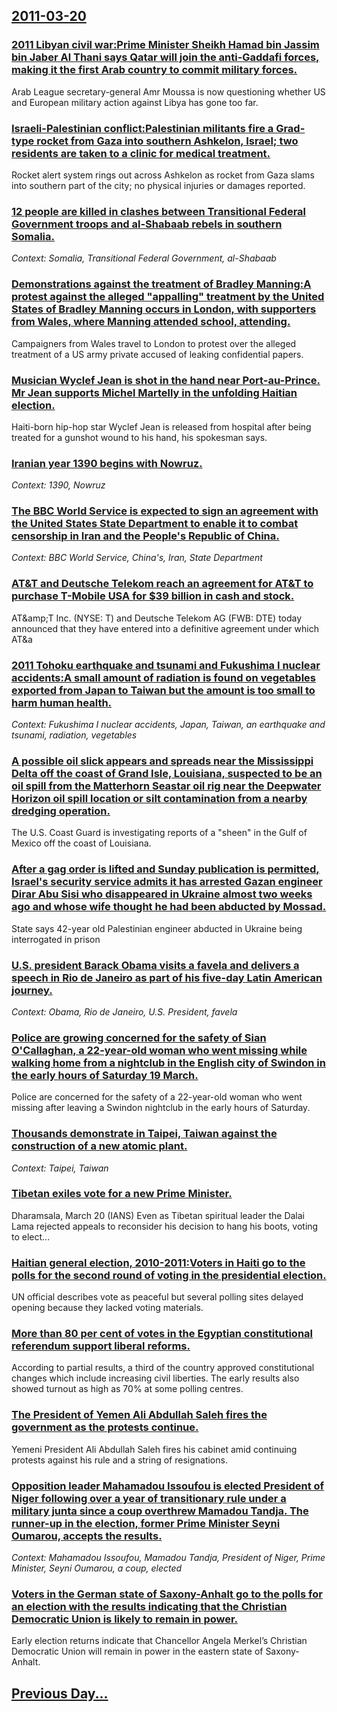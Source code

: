 ## [2011-03-20](/news/2011/03/20/index.md)

### [2011 Libyan civil war:Prime Minister Sheikh Hamad bin Jassim bin Jaber Al Thani says Qatar will join the anti-Gaddafi forces, making it the first Arab country to commit military forces. ](/news/2011/03/20/2011-libyan-civil-war-pprime-minister-sheikh-hamad-bin-jassim-bin-jaber-al-thani-says-qatar-will-join-the-anti-gaddafi-forces-making-it-the.md)
Arab League secretary-general Amr Moussa is now questioning whether US and European military action against Libya has gone too far.

### [Israeli-Palestinian conflict:Palestinian militants fire a Grad-type rocket from Gaza into southern Ashkelon, Israel; two residents are taken to a clinic for medical treatment. ](/news/2011/03/20/israeliapalestinian-conflict-ppalestinian-militants-fire-a-grad-type-rocket-from-gaza-into-southern-ashkelon-israel-two-residents-are-ta.md)
Rocket alert system rings out across Ashkelon as rocket from Gaza slams into southern part of the city; no physical injuries or damages reported.

### [12 people are killed in clashes between Transitional Federal Government troops and al-Shabaab rebels in southern Somalia. ](/news/2011/03/20/12-people-are-killed-in-clashes-between-transitional-federal-government-troops-and-al-shabaab-rebels-in-southern-somalia.md)
_Context: Somalia, Transitional Federal Government, al-Shabaab_

### [Demonstrations against the treatment of Bradley Manning:A protest against the alleged "appalling" treatment by the United States of Bradley Manning occurs in London, with supporters from Wales, where Manning attended school, attending. ](/news/2011/03/20/demonstrations-against-the-treatment-of-bradley-manning-pa-protest-against-the-alleged-appalling-treatment-by-the-united-states-of-bradley.md)
Campaigners from Wales travel to London to protest over the alleged treatment of a US army private accused of leaking confidential papers.

### [Musician Wyclef Jean is shot in the hand near Port-au-Prince. Mr Jean supports Michel Martelly in the unfolding Haitian election. ](/news/2011/03/20/musician-wyclef-jean-is-shot-in-the-hand-near-port-au-prince-mr-jean-supports-michel-martelly-in-the-unfolding-haitian-election.md)
Haiti-born hip-hop star Wyclef Jean is released from hospital after being treated for a gunshot wound to his hand, his spokesman says.

### [Iranian year 1390 begins with Nowruz. ](/news/2011/03/20/iranian-year-1390-begins-with-nowruz.md)
_Context: 1390, Nowruz_

### [The BBC World Service is expected to sign an agreement with the United States State Department to enable it to combat censorship in Iran and the People's Republic of China. ](/news/2011/03/20/the-bbc-world-service-is-expected-to-sign-an-agreement-with-the-united-states-state-department-to-enable-it-to-combat-censorship-in-iran-and.md)
_Context: BBC World Service, China's, Iran, State Department_

### [AT&T and Deutsche Telekom reach an agreement for AT&T to purchase T-Mobile USA for $39 billion in cash and stock. ](/news/2011/03/20/at-t-and-deutsche-telekom-reach-an-agreement-for-at-t-to-purchase-t-mobile-usa-for-39-billion-in-cash-and-stock.md)
AT&amp;amp;T Inc. (NYSE: T) and Deutsche Telekom AG (FWB: DTE) today announced that they have entered into a definitive agreement under which AT&amp;a

### [2011 Tohoku earthquake and tsunami and Fukushima I nuclear accidents:A small amount of radiation is found on vegetables exported from Japan to Taiwan but the amount is too small to harm human health. ](/news/2011/03/20/2011-tahoku-earthquake-and-tsunami-and-fukushima-i-nuclear-accidents-pa-small-amount-of-radiation-is-found-on-vegetables-exported-from-japa.md)
_Context: Fukushima I nuclear accidents, Japan, Taiwan, an earthquake and tsunami, radiation, vegetables_

### [A possible oil slick appears and spreads near the Mississippi Delta off the coast of Grand Isle, Louisiana, suspected to be an oil spill from the Matterhorn Seastar oil rig near the Deepwater Horizon oil spill location or silt contamination from a nearby dredging operation. ](/news/2011/03/20/a-possible-oil-slick-appears-and-spreads-near-the-mississippi-delta-off-the-coast-of-grand-isle-louisiana-suspected-to-be-an-oil-spill-fro.md)
The U.S. Coast Guard is investigating reports of a &quot;sheen&quot; in the Gulf of Mexico off the coast of Louisiana.

### [After a gag order is lifted and Sunday publication is permitted, Israel's security service admits it has arrested Gazan engineer Dirar Abu Sisi who disappeared in Ukraine almost two weeks ago and whose wife thought he had been abducted by Mossad. ](/news/2011/03/20/after-a-gag-order-is-lifted-and-sunday-publication-is-permitted-israel-s-security-service-admits-it-has-arrested-gazan-engineer-dirar-abu-s.md)
State says 42-year old Palestinian engineer abducted in Ukraine being interrogated in prison

### [U.S. president Barack Obama visits a favela and delivers a speech in Rio de Janeiro as part of his five-day Latin American journey. ](/news/2011/03/20/u-s-president-barack-obama-visits-a-favela-and-delivers-a-speech-in-rio-de-janeiro-as-part-of-his-five-day-latin-american-journey.md)
_Context: Obama, Rio de Janeiro, U.S. President, favela_

### [Police are growing concerned for the safety of Sian O'Callaghan, a 22-year-old woman who went missing while walking home from a nightclub in the English city of Swindon in the early hours of Saturday 19 March. ](/news/2011/03/20/police-are-growing-concerned-for-the-safety-of-sian-o-callaghan-a-22-year-old-woman-who-went-missing-while-walking-home-from-a-nightclub-in.md)
Police are concerned for the safety of a 22-year-old woman who went missing after leaving a Swindon nightclub in the early hours of Saturday.

### [Thousands demonstrate in Taipei, Taiwan against the construction of a new atomic plant. ](/news/2011/03/20/thousands-demonstrate-in-taipei-taiwan-against-the-construction-of-a-new-atomic-plant.md)
_Context: Taipei, Taiwan_

### [Tibetan exiles vote for a new Prime Minister. ](/news/2011/03/20/tibetan-exiles-vote-for-a-new-prime-minister.md)
Dharamsala, March 20 (IANS) Even as Tibetan spiritual leader the Dalai Lama rejected appeals to reconsider his decision to hang his boots, voting to elect...

### [Haitian general election, 2010-2011:Voters in Haiti go to the polls for the second round of voting in the presidential election. ](/news/2011/03/20/haitian-general-election-2010a2011-pvoters-in-haiti-go-to-the-polls-for-the-second-round-of-voting-in-the-presidential-election.md)
UN official describes vote as peaceful but several polling sites delayed opening because they lacked voting materials.

### [More than 80 per cent of votes in the Egyptian constitutional referendum support liberal reforms. ](/news/2011/03/20/more-than-80-per-cent-of-votes-in-the-egyptian-constitutional-referendum-support-liberal-reforms.md)
According&#x20;to&#x20;partial&#x20;results,&#x20;a&#x20;third&#x20;of&#x20;the&#x20;country&#x20;approved&#x20;constitutional&#x20;changes&#x20;which&#x20;include&#x20;increasing&#x20;civil&#x20;liberties.&#x20;The&#x20;early&#x20;results&#x20;also&#x20;showed&#x20;turnout&#x20;as&#x20;high&#x20;as&#x20;70&#x25;&#x20;at&#x20;some&#x20;polling&#x20;centres.

### [The President of Yemen Ali Abdullah Saleh fires the government as the protests continue. ](/news/2011/03/20/the-president-of-yemen-ali-abdullah-saleh-fires-the-government-as-the-protests-continue.md)
Yemeni President Ali Abdullah Saleh fires his cabinet amid continuing protests against his rule and a string of resignations.

### [Opposition leader Mahamadou Issoufou is elected President of Niger following over a year of transitionary rule under a military junta since a coup overthrew Mamadou Tandja.  The runner-up in the election, former Prime Minister Seyni Oumarou, accepts the results. ](/news/2011/03/20/opposition-leader-mahamadou-issoufou-is-elected-president-of-niger-following-over-a-year-of-transitionary-rule-under-a-military-junta-since.md)
_Context: Mahamadou Issoufou, Mamadou Tandja, President of Niger, Prime Minister, Seyni Oumarou, a coup, elected_

### [Voters in the German state of Saxony-Anhalt go to the polls for an election with the results indicating that the Christian Democratic Union is likely to remain in power. ](/news/2011/03/20/voters-in-the-german-state-of-saxony-anhalt-go-to-the-polls-for-an-election-with-the-results-indicating-that-the-christian-democratic-union.md)
Early election returns indicate that Chancellor Angela Merkel’s Christian Democratic Union will remain in power in the eastern state of Saxony-Anhalt.

## [Previous Day...](/news/2011/03/19/index.md)


